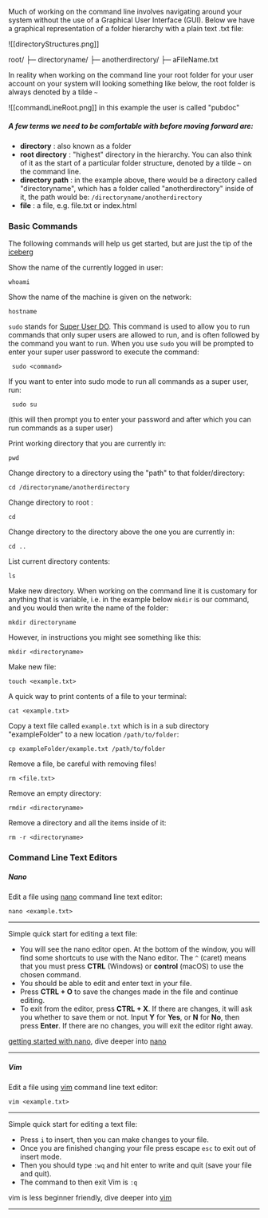 
Much of working on the command line involves navigating around your system without the use of a Graphical User Interface (GUI). Below we have a graphical representation of a folder hierarchy with a plain text .txt file:

![[directoryStructures.png]]

root/
├─ directoryname/
       ├─ anotherdirectory/
                  ├─ aFileName.txt

In reality when working on the command line your root folder for your user account on your system will looking something like below, the root folder is always denoted by a tilde `~` 

![[commandLineRoot.png]]
in this example the user is called "pubdoc" 


##### A few terms we need to be comfortable with before moving forward are:

- __directory__ : also known as a folder
- __root directory__ :  "highest" directory in the hierarchy. You can also think of it as the start of a particular folder structure,  denoted by a tilde `~` on the command line.
- __directory path__ :  in the example above, there would be a directory called "directoryname", which has a folder called "anotherdirectory" inside of it, the path would be: `/directoryname/anotherdirectory`
- __file__ : a file, e.g. file.txt or index.html 


### Basic Commands
The following commands will help us get started, but are just the tip of the [iceberg](https://www.geeksforgeeks.org/linux-commands/?ref=lbp)




Show the name of the currently logged in user:

```shell
whoami
```

Show the name of the machine is given on the network: 

```shell
hostname
```


`sudo` stands for [Super User DO](https://www.geeksforgeeks.org/sudo-command-in-linux-with-examples/). This command is used to allow you to run commands that only super users are allowed to run, and is often followed by the command you want to run. When you use `sudo` you will be prompted to enter your super user password to execute the command:

```shell
 sudo <command>
```

If you want to enter into sudo mode to run all commands as a super user, run:

```shell
 sudo su
```
(this will then prompt you to enter your password and after which you can run commands as a super user)




Print working directory that you are currently in:

```shell
pwd
```


Change directory to a directory using the "path" to that folder/directory:

```shell
cd /directoryname/anotherdirectory
```

Change directory to root :

```shell
cd 
```

Change directory to the directory above the one you are currently in:

```shell
cd ..
```


List current directory contents:

``` shell
ls
```



Make new directory. When working on the command line it is customary for anything that is variable, i.e. in the example below `mkdir` is our command, and you would then write the name of the folder:

 ```shell
mkdir directoryname
```

However, in instructions you might see something like this:

 ```shell
mkdir <directoryname>
```


Make new file:

```shell
touch <example.txt>
```


A quick way to print contents of a file to your terminal:

```shell
cat <example.txt>
```


Copy a text file called `example.txt` which is in a sub directory "exampleFolder" to a new location  `/path/to/folder`:

```shell
cp exampleFolder/example.txt /path/to/folder
```


Remove a file, be careful with removing files!

```shell
rm <file.txt>
```


Remove an empty directory:

```shell
rmdir <directoryname>
```

Remove a directory and all the items inside of it:

```shell
rm -r <directoryname>
```




###  Command Line Text Editors

##### Nano

Edit a file using [nano](https://www.nano-editor.org/) command line text editor:

``` shell
nano <example.txt>
```


-------
Simple quick start for editing a text file:

- You will see the nano editor open. At the bottom of the window, you will find some shortcuts to use with the Nano editor. The `^` (caret) means that you must press **CTRL** (Windows) or **control** (macOS) to use the chosen command.
- You should be able to edit and enter text in your file.
- Press **CTRL + O** to save the changes made in the file and continue editing.
- To exit from the editor, press **CTRL + X**. If there are changes, it will ask you whether to save them or not. Input **Y** for **Yes**, or **N** for **No**, then press **Enter**. If there are no changes, you will exit the editor right away.

[getting started with nano](https://itsfoss.com/nano-editor-guide/), dive deeper into [nano](https://www.nano-editor.org/) 

----------------

##### Vim

Edit a file using [vim](https://vimdoc.sourceforge.net/htmldoc/usr_01.html) command line text editor:

``` shell
vim <example.txt>
```

-------
Simple quick start for editing a text file: 

- Press `i` to insert, then you can make changes to your file. 
- Once you are finished changing your file press escape `esc` to exit out of insert mode. 
- Then you should type `:wq` and hit enter to write and quit (save your file and quit).
- The command to then exit Vim is `:q` 
 
vim is less beginner friendly, dive deeper into [vim](https://vimdoc.sourceforge.net/htmldoc/usr_01.html)
 
----------------




